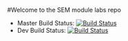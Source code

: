 #Welcome to the SEM module labs repo


- Master Build Status: [![Build Status](https://travis-ci.com/Albert-Hadacek/SEMlabs.svg?branch=master)](https://travis-ci.com/Albert-Hadacek/SEMlabs)
- Dev Build Status: [![Build Status](https://travis-ci.com/Albert-Hadacek/SEMlabs.svg?branch=develop)](https://travis-ci.com/Albert-Hadacek/SEMlabs)
